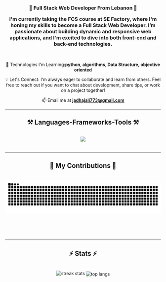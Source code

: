 
<h3 align="center">🌟 Full Stack Web Developer From Lebanon 🌟

I'm currently taking the FCS course at SE Factory, where I'm honing my skills to become a Full Stack Web Developer. I’m passionate about building dynamic and responsive web applications, and I'm excited to dive into both front-end and back-end technologies.</h3>

<br/>

<div align="center">
 
 
🔧 Technologies I'm Learning:**python, algorithms, Data Structure, objective oriented**
 
 💡 Let's Connect: I'm always eager to collaborate and learn from others. Feel free to reach out if you want to chat about development, share tips, or work on a project together!

 📫 Email me at **[jadhajali773@gmail.com](mailto:jadhajali773@gmail.com)**
</div>


 <hr/>
 
<h2 align="center">⚒️ Languages-Frameworks-Tools ⚒️</h2>
<br/>
<div align="center">
    <img src="https://skillicons.dev/icons?i=html,css,vscode,github,python,javascript,firebase,c,java,mysql,flutter,php,git" />
</div>


<br/>
<hr/>

<div align="center">
  <h2>🐍 My Contributions 🐍</h2>
  <br>
  <img alt="snake eating my contributions" src="https://raw.githubusercontent.com/JadHajali1/JadHajali1/output/github-contribution-grid-snake.svg" />
  
  <br/><br/><br/>
</div>


<hr/>

<h2 align="center">⚡ Stats ⚡</h2>
<br>
<div align=center>
  <img width=400 src="https://streak-stats.demolab.com?user=JadHajali1&count_private=true&theme=react&border_radius=10" alt="streak stats"/>
  
  <img width=400 align="center" src="https://github-readme-stats.vercel.app/api/top-langs/?username=JadHajali1&hide=HTML&langs_count=8&layout=compact&theme=react&border_radius=10&size_weight=0.5&count_weight=0.5&exclude_repo=github-readme-stats" alt="top langs" />
</div>

<br/><br/>

